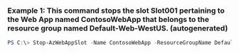 ### Example 1: This command stops the slot Slot001 pertaining to the Web App named ContosoWebApp that belongs to the resource group named Default-Web-WestUS. (autogenerated)
```powershell
PS C:\> Stop-AzWebAppSlot -Name ContosoWebApp -ResourceGroupName Default-Web-WestUS -Slot Slot001
```


